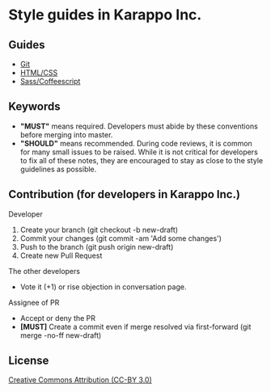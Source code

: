 # Style guides in Karappo Inc.

## Guides

- [Git](git.ja.md)
- [HTML/CSS](html.ja.md)
- [Sass/Coffeescript](sass-coffee.ja.md)

## Keywords

- __"MUST"__ means required. Developers must abide by these conventions before merging into master.
- __"SHOULD"__ means recommended. During code reviews, it is common for many small issues to be raised. While it is not critical for developers to fix all of these notes, they are encouraged to stay as close to the style guidelines as possible.

## Contribution (for developers in Karappo Inc.)

Developer

1. Create your branch (git checkout -b new-draft)
2. Commit your changes (git commit -am 'Add some changes')
3. Push to the branch (git push origin new-draft)
4. Create new Pull Request

The other developers

- Vote it (+1) or rise objection in conversation page.

Assignee of PR

- Accept or deny the PR
- **[MUST]** Create a commit even if merge resolved via first-forward (git merge -no-ff new-draft)

## License

[Creative Commons Attribution (CC-BY 3.0)](http://creativecommons.org/licenses/by/3.0/)
